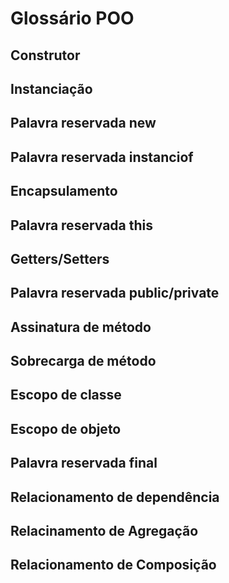 # Glossário POO

## Construtor
## Instanciação
## Palavra reservada new
## Palavra reservada instanciof
## Encapsulamento
## Palavra reservada this
## Getters/Setters
## Palavra reservada public/private
## Assinatura de método
## Sobrecarga de método
## Escopo de classe
## Escopo de objeto
## Palavra reservada final
## Relacionamento de dependência
## Relacinamento de Agregação
## Relacionamento de Composição
